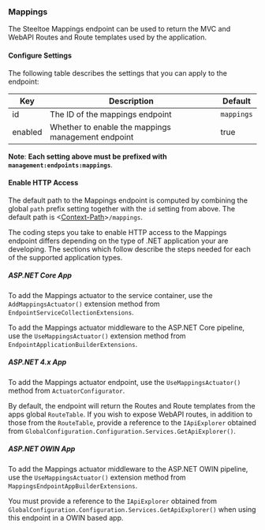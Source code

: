### Mappings

The Steeltoe Mappings endpoint can be used to return the MVC and WebAPI Routes and Route templates used by the application.

#### Configure Settings

The following table describes the settings that you can apply to the endpoint:

|Key|Description|Default|
|---|---|---|
|id|The ID of the mappings endpoint|`mappings`|
|enabled|Whether to enable the mappings management endpoint|true|

**Note**: **Each setting above must be prefixed with `management:endpoints:mappings`**.

#### Enable HTTP Access

The default path to the Mappings endpoint is computed by combining the global `path` prefix setting together with the `id` setting from above. The default path is <[Context-Path](hypermedia#base-context-path)>`/mappings`.

The coding steps you take to enable HTTP access to the Mappings endpoint differs depending on the type of .NET application your are developing.  The sections which follow describe the steps needed for each of the supported application types.

##### ASP.NET Core App

To add the Mappings actuator to the service container, use the `AddMappingsActuator()` extension method from `EndpointServiceCollectionExtensions`.

To add the Mappings actuator middleware to the ASP.NET Core pipeline, use the `UseMappingsActuator()` extension method from `EndpointApplicationBuilderExtensions`.

##### ASP.NET 4.x App

To add the Mappings actuator endpoint, use the `UseMappingsActuator()` method from `ActuatorConfigurator`.

By default, the endpoint will return the Routes and Route templates from the apps global `RouteTable`.  If you wish to expose WebAPI routes, in addition to those from the `RouteTable`, provide a reference to the `IApiExplorer` obtained from `GlobalConfiguration.Configuration.Services.GetApiExplorer()`.

##### ASP.NET OWIN App

To add the Mappings actuator middleware to the ASP.NET OWIN pipeline, use the `UseMappingsActuator()` extension method from `MappingsEndpointAppBuilderExtensions`.

You must provide a reference to the `IApiExplorer` obtained from `GlobalConfiguration.Configuration.Services.GetApiExplorer()` when using this endpoint in a OWIN based app.

